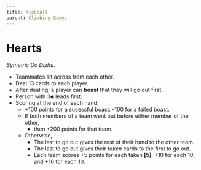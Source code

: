 ```yaml
---
title: Kickball
parent: Climbing Games
---
```


# Hearts

*Symetric Do Dizhu.*

- Teammates sit across from each other.
- Deal 13 cards to each player.
- After dealing, a player can **boast** that they will go out first.
- Person with <span class="cC">3♣︎</span> leads first.
- Scoring at the end of each hand:
    - +100 points for a sucessful boast. -100 for a failed boast.
    - If both members of a team went out before either member of the other, 
        - then +200 points for that team.
    - Otherwise,
        - The last to go out gives the rest of their hand to the other team.
        - The last to go out gives their *taken* cards to the first to go out.
        - Each team scores +5 points for each taken **[5]**, +10 for each <span class="card">10</span>, and +10 for each <span class="card">10</span>.


